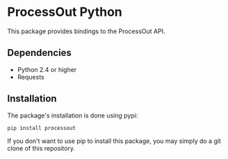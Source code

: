 ProcessOut Python
==============

This package provides bindings to the ProcessOut API.

Dependencies
------------

* Python 2.4 or higher
* Requests

Installation
------------

The package's installation is done using pypi:

``` sh
pip install processout
```

If you don't want to use pip to install this package, you may simply do a git clone
of this repository.
